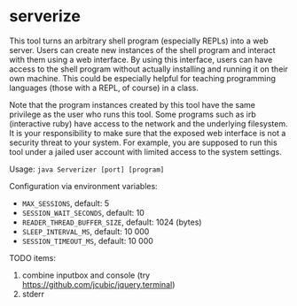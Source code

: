 serverize
=========

This tool turns an arbitrary shell program (especially REPLs) into a web server.
Users can create new instances of the shell program and interact with them using a web interface.
By using this interface, users can have access to the shell program without actually installing and running it on their own machine.
This could be especially helpful for teaching programming languages (those with a REPL, of course) in a class.

Note that the program instances created by this tool have the same privilege as the user who runs this tool.
Some programs such as irb (interactive ruby) have access to the network and the underlying filesystem.
It is your responsibility to make sure that the exposed web interface is not a security threat to your system.
For example, you are supposed to run this tool under a jailed user account with limited access to the system settings.

Usage: `java Serverizer [port] [program]`

Configuration via environment variables:
- `MAX_SESSIONS`, default: 5
- `SESSION_WAIT_SECONDS`, default: 10
- `READER_THREAD_BUFFER_SIZE`, default: 1024 (bytes)
- `SLEEP_INTERVAL_MS`, default: 10 000
- `SESSION_TIMEOUT_MS`, default: 10 000

TODO items:
1. combine inputbox and console (try https://github.com/jcubic/jquery.terminal)
2. stderr
